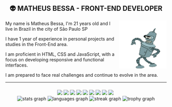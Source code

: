 <link href="https://fonts.googleapis.com/css2?family=Poppins:wght@400;700&display=swap" rel="stylesheet">
<h2 align="center">👽 MATHEUS BESSA - FRONT-END DEVELOPER </h2> <img src="bender.gif" height="150px" width="150px" align="right">

<div align="center">
  <p align="left">My name is Matheus Bessa, I'm 21 years old and I live in Brazil in the city of São Paulo SP</p>
  
  <p align="left">I have 1 year of experience in personal projects and studies in the Front-End area.</p>
  
  <p align="left">I am proficient in HTML, CSS and JavaScript, with a focus on developing responsive and functional interfaces.</p>
  
  <p align="left">I am prepared to face real challenges and continue to evolve in the area.</p>  
</div>

-----

###

<div align="center">
  <img src="https://img.shields.io/badge/HTML5-122F2B?style=for-the-badge&logo=html5&logoColor=white" />
  <img src="https://img.shields.io/badge/CSS3-122F2B?style=for-the-badge&logo=css3&logoColor=white" />
  <img src="https://img.shields.io/badge/git-122F2B.svg?style=for-the-badge&logo=git&logoColor=white" />
  <img src="https://img.shields.io/badge/SASS-122F2B?style=for-the-badge&logo=sass&logoColor=white" />
  <img src="https://img.shields.io/badge/JavaScript-122F2B?style=for-the-badge&logo=javascript&logoColor=white" />
  <img src="https://img.shields.io/badge/node.js-122F2B?style=for-the-badge&logo=node.js&logoColor=white" />
  <img src="https://img.shields.io/badge/TypeScript-122F2B?style=for-the-badge&logo=typescript&logoColor=white" />
  <img src="https://img.shields.io/badge/React-122F2B?style=for-the-badge&logo=react&logoColor=white" />
  <img src="https://img.shields.io/badge/tailwindcss-122F2B.svg?style=for-the-badge&logo=tailwind-css&logoColor=white" />
  <img src="" />
</div>

<div align="center">
  <img src="https://github-readme-stats.vercel.app/api?username=notoriouswin&hide_title=false&hide_rank=false&show_icons=false&include_all_commits=true&count_private=true&disable_animations=false&theme=gotham&locale=en&hide_border=true" height="150" alt="stats graph"  />
  <img src="https://github-readme-stats.vercel.app/api/top-langs?username=notoriouswin&locale=en&hide_title=false&layout=compact&card_width=320&langs_count=25&theme=gotham&hide_border=true" height="150" alt="languages graph"  />
   <img src="https://streak-stats.demolab.com?user=notoriouswin&locale=en&mode=daily&theme=gotham&hide_border=true&border_radius=5" height="150" alt="streak graph"/>
  <img src="https://github-profile-trophy.vercel.app?username=notoriouswin&theme=onestar&column=3&row=1&margin-w=2&margin-h=0&no-bg=false&no-frame=true" height="150" alt="trophy graph"  />
  
 </div>
